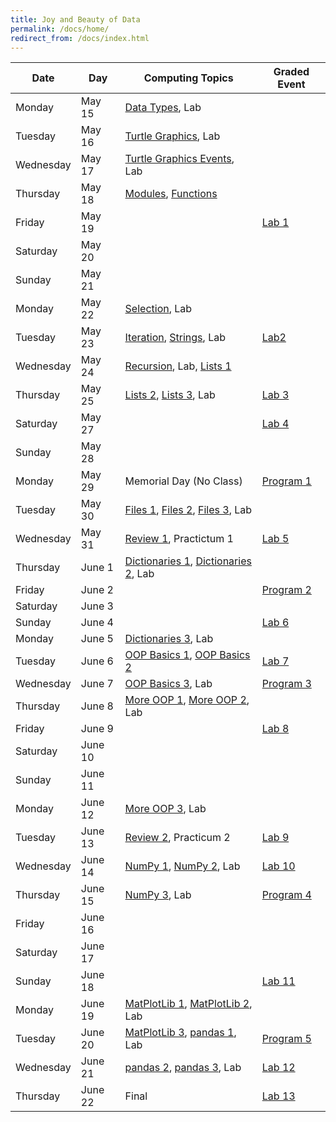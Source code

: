```yaml
---
title: Joy and Beauty of Data
permalink: /docs/home/
redirect_from: /docs/index.html
---
```


| Date | Day | Computing Topics | Graded Event |
| --- | --- | --- | --- |
| Monday | May 15 | [Data Types](../1-1), Lab  |   |
| Tuesday | May 16 | [Turtle Graphics](../1-2), Lab  |   |
| Wednesday | May 17 | [Turtle Graphics Events](../1-3), Lab  |   |
| Thursday | May 18 | [Modules](../1-4), [Functions](../2-1)  |   |
| Friday | May 19 |  | [Lab 1](../lab1) |
| Saturday | May 20 |  |  |
| Sunday | May 21 |  |  |
| Monday | May 22 | [Selection](../2-2), Lab  |   |
| Tuesday | May 23 | [Iteration](../2-3), [Strings](../2-4), Lab  | [Lab2](../lab2)  |
| Wednesday | May 24 | [Recursion](../3-1), Lab, [Lists 1](../3-2) | |
| Thursday | May 25 | [Lists 2](../3-3), [Lists 3](../3-31), Lab | [Lab 3](../lab3) |
| Saturday | May 27 | | [Lab 4](../lab4) |
| Sunday | May 28 |  |  |
| Monday | May 29 | Memorial Day (No Class) | [Program 1](../prgm1) |
| Tuesday | May 30 | [Files 1](../3-4), [Files 2](../4-1), [Files 3](../4-15), Lab |  | 
| Wednesday | May 31 | [Review 1](../review1), Practictum 1 | [Lab 5](../lab5) |
| Thursday | June 1 | [Dictionaries 1](../4-2), [Dictionaries 2](../4-3), Lab |  | 
| Friday | June 2 |   | [Program 2](../prgm2) |
| Saturday | June 3 |  |  |
| Sunday | June 4 |  |  [Lab 6](../lab6) |
| Monday | June 5 | [Dictionaries 3](../4-31), Lab |  |
| Tuesday | June 6 | [OOP Basics 1](../4-4), [OOP Basics 2](../5-1) | [Lab 7](../lab7) |
| Wednesday | June 7 | [OOP Basics 3](../5-11), Lab | [Program 3](../prgm3) | 
| Thursday | June 8 | [More OOP 1](../5-2), [More OOP 2](../5-3), Lab |  |
| Friday | June 9 |   | [Lab 8](../lab8) |
| Saturday | June 10 |  |  |
| Sunday | June 11 |  |  |
| Monday | June 12 | [More OOP 3](../5-31), Lab |  |
| Tuesday | June 13 | [Review 2](../review2), Practicum 2 | [Lab 9](../lab9) |
| Wednesday | June 14 | [NumPy 1](../5-4), [NumPy 2](../6-1), Lab | [Lab 10](../lab10) |
| Thursday | June 15 | [NumPy 3](../6-11), Lab | [Program 4](../prgm4) |
| Friday | June 16 |  |  |
| Saturday | June 17 |  |  |
| Sunday | June 18 |  | [Lab 11](../lab11) |
| Monday | June 19 | [MatPlotLib 1](../7-1), [MatPlotLib 2](../7-2), Lab |  |
| Tuesday | June 20 | [MatPlotLib 3](../7-3), [pandas 1](../6-2), Lab | [Program 5](../prgm5) |
| Wednesday | June 21 | [pandas 2](../6-3), [pandas 3](../6-4), Lab | [Lab 12](../lab12) |
| Thursday | June 22 | Final | [Lab 13](../lab13) |

